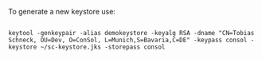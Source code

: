 To generate a new keystore use:


   ```

   keytool -genkeypair -alias demokeystore -keyalg RSA -dname "CN=Tobias Schneck, OU=Dev, O=ConSol, L=Munich,S=Bavaria,C=DE" -keypass consol -keystore ~/sc-keystore.jks -storepass consol


   ```